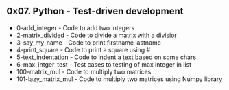 ## 0x07. Python - Test-driven development

* 0-add_integer - Code to add two integers
* 2-matrix_divided - Code to divide a matrix with a divisior
* 3-say_my_name - Code to print firstname lastname
* 4-print_square - Code to print a square using #
* 5-text_indentation - Code to indent a text based on some chars
* 6-max_intger_test - Test cases to testing of max integer in list
* 100-matrix_mul - Code to multiply two matrices
* 101-lazy_matrix_mul - Code to multiply two matrices using Numpy library
